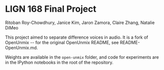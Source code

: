 # LIGN 168 Final Project
Ritoban Roy-Chowdhury, Janice Kim, Jaron Zamora, Claire Zhang, Natalie DiMeo

This project aimed to separate difference voices in audio. It is a fork of OpenUnmix -- for the original OpenUnmix README, see README-OpenUnmix.md. 

Weights are available in the `open-unmix` folder, and code for experiments are in the IPython notebooks in the root of the repository. 

